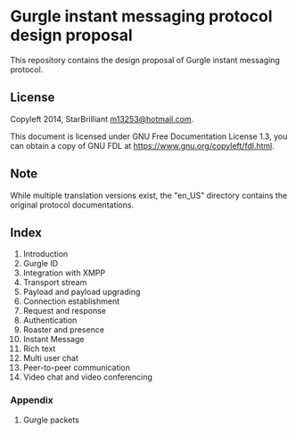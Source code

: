 Gurgle instant messaging protocol design proposal
=================================================

This repository contains the design proposal of Gurgle instant messaging protocol.

## License

Copyleft 2014, StarBrilliant <m13253@hotmail.com>.

This document is licensed under GNU Free Documentation License 1.3, you can obtain a copy of GNU FDL at <https://www.gnu.org/copyleft/fdl.html>.

## Note

While multiple translation versions exist, the "en_US" directory contains the original protocol documentations.

## Index

01. Introduction
02. Gurgle ID
03. Integration with XMPP
04. Transport stream
05. Payload and payload upgrading
06. Connection establishment
07. Request and response
08. Authentication
09. Roaster and presence
10. Instant Message
11. Rich text
12. Multi user chat
13. Peer-to-peer communication
14. Video chat and video conferencing

### Appendix

01. Gurgle packets
